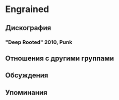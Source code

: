 # Engrained



## Дискография

### "Deep Rooted" 2010, Punk




## Отношения с другими группами


## Обсуждения


## Упоминания

